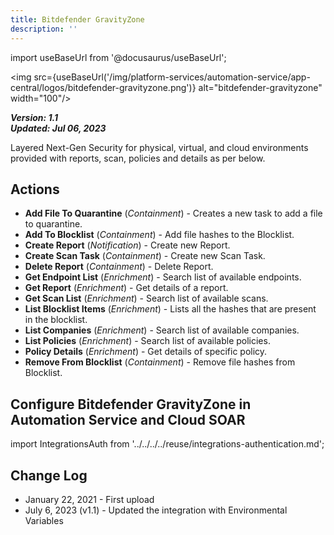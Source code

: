 ```yaml
---
title: Bitdefender GravityZone
description: ''
---
```

import useBaseUrl from '@docusaurus/useBaseUrl';

<img src={useBaseUrl('/img/platform-services/automation-service/app-central/logos/bitdefender-gravityzone.png')} alt="bitdefender-gravityzone" width="100"/>

***Version: 1.1  
Updated: Jul 06, 2023***

Layered Next-Gen Security for physical, virtual, and cloud environments provided with reports, scan, policies and details as per below.

## Actions

* **Add File To Quarantine** (*Containment*) - Creates a new task to add a file to quarantine.
* **Add To Blocklist** (*Containment*) - Add file hashes to the Blocklist.
* **Create Report** (*Notification*) - Create new Report.
* **Create Scan Task** (*Containment*) - Create new Scan Task.
* **Delete Report** (*Containment*) - Delete Report.
* **Get Endpoint List** (*Enrichment*) - Search list of available endpoints.
* **Get Report** (*Enrichment*) - Get details of a report.
* **Get Scan List** (*Enrichment*) - Search list of available scans.
* **List Blocklist Items** (*Enrichment*) - Lists all the hashes that are present in the blocklist.
* **List Companies** (*Enrichment*) - Search list of available companies.
* **List Policies** (*Enrichment*) - Search list of available policies.
* **Policy Details** (*Enrichment*) - Get details of specific policy.
* **Remove From Blocklist** (*Containment*) - Remove file hashes from Blocklist.

## Configure Bitdefender GravityZone in Automation Service and Cloud SOAR

import IntegrationsAuth from '../../../../reuse/integrations-authentication.md';

<IntegrationsAuth/>

## Change Log

* January 22, 2021 - First upload
* July 6, 2023 (v1.1) - Updated the integration with Environmental Variables
